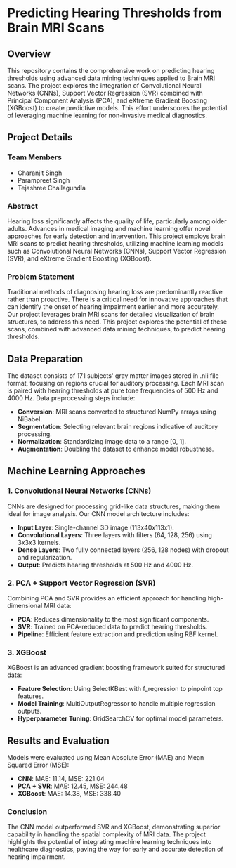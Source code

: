 # Predicting Hearing Thresholds from Brain MRI Scans

## Overview
This repository contains the comprehensive work on predicting hearing thresholds using advanced data mining techniques applied to Brain MRI scans. The project explores the integration of Convolutional Neural Networks (CNNs), Support Vector Regression (SVR) combined with Principal Component Analysis (PCA), and eXtreme Gradient Boosting (XGBoost) to create predictive models. This effort underscores the potential of leveraging machine learning for non-invasive medical diagnostics.

## Project Details

### Team Members
- Charanjit Singh
- Parampreet Singh
- Tejashree Challagundla

### Abstract
Hearing loss significantly affects the quality of life, particularly among older adults. Advances in medical imaging and machine learning offer novel approaches for early detection and intervention. This project employs brain MRI scans to predict hearing thresholds, utilizing machine learning models such as Convolutional Neural Networks (CNNs), Support Vector Regression (SVR), and eXtreme Gradient Boosting (XGBoost).

### Problem Statement
Traditional methods of diagnosing hearing loss are predominantly reactive rather than proactive. There is a critical need for innovative approaches that can identify the onset of hearing impairment earlier and more accurately. Our project leverages brain MRI scans for detailed visualization of brain structures, to address this need. This project explores the potential of these scans, combined with advanced data mining techniques, to predict hearing thresholds.

## Data Preparation
The dataset consists of 171 subjects' gray matter images stored in .nii file format, focusing on regions crucial for auditory processing. Each MRI scan is paired with hearing thresholds at pure tone frequencies of 500 Hz and 4000 Hz. Data preprocessing steps include:
- **Conversion**: MRI scans converted to structured NumPy arrays using NiBabel.
- **Segmentation**: Selecting relevant brain regions indicative of auditory processing.
- **Normalization**: Standardizing image data to a range [0, 1].
- **Augmentation**: Doubling the dataset to enhance model robustness.

## Machine Learning Approaches

### 1. Convolutional Neural Networks (CNNs)
CNNs are designed for processing grid-like data structures, making them ideal for image analysis. Our CNN model architecture includes:
- **Input Layer**: Single-channel 3D image (113x40x113x1).
- **Convolutional Layers**: Three layers with filters (64, 128, 256) using 3x3x3 kernels.
- **Dense Layers**: Two fully connected layers (256, 128 nodes) with dropout and regularization.
- **Output**: Predicts hearing thresholds at 500 Hz and 4000 Hz.

### 2. PCA + Support Vector Regression (SVR)
Combining PCA and SVR provides an efficient approach for handling high-dimensional MRI data:
- **PCA**: Reduces dimensionality to the most significant components.
- **SVR**: Trained on PCA-reduced data to predict hearing thresholds.
- **Pipeline**: Efficient feature extraction and prediction using RBF kernel.

### 3. XGBoost
XGBoost is an advanced gradient boosting framework suited for structured data:
- **Feature Selection**: Using SelectKBest with f_regression to pinpoint top features.
- **Model Training**: MultiOutputRegressor to handle multiple regression outputs.
- **Hyperparameter Tuning**: GridSearchCV for optimal model parameters.

## Results and Evaluation
Models were evaluated using Mean Absolute Error (MAE) and Mean Squared Error (MSE):
- **CNN**: MAE: 11.14, MSE: 221.04
- **PCA + SVR**: MAE: 12.45, MSE: 244.48
- **XGBoost**: MAE: 14.38, MSE: 338.40

### Conclusion
The CNN model outperformed SVR and XGBoost, demonstrating superior capability in handling the spatial complexity of MRI data. The project highlights the potential of integrating machine learning techniques into healthcare diagnostics, paving the way for early and accurate detection of hearing impairment.
